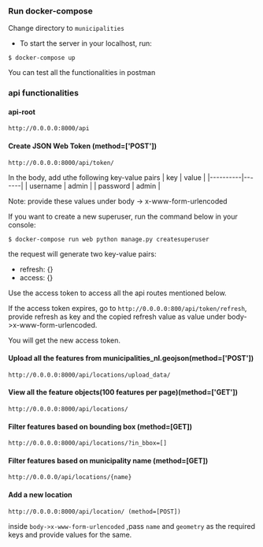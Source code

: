 ### Run docker-compose
Change directory to `municipalities`
- To start the server in your localhost, run:
```console
$ docker-compose up
```

You can test all the functionalities in postman
### api functionalities

#### api-root
```console
http://0.0.0.0:8000/api
```
#### Create JSON Web Token (method=['POST'])
`http://0.0.0.0:8000/api/token/`

In the body, add uthe following key-value pairs
| key      | value |
|----------|-------|
| username | admin |
| password | admin |

Note: provide these values under body -> x-www-form-urlencoded

If you want to create a new superuser, run the command below in your console:
```console
$ docker-compose run web python manage.py createsuperuser
```
the request will generate two key-value pairs:

- refresh: {}
- access: {}

Use the access token to access all the api routes mentioned below.

If the access token expires, go to `http://0.0.0.0:800/api/token/refresh`, provide refresh as key and the copied refresh value as 
value under body->x-www-form-urlencoded.

You will get the new access token.

#### Upload all the features from municipalities_nl.geojson(method=['POST'])
`http://0.0.0.0:8000/api/locations/upload_data/`

#### View all the feature objects(100 features per page)(method=['GET'])

`http://0.0.0.0:8000/api/locations/`

#### Filter features based on bounding box (method=[GET])

`http://0.0.0.0:8000/api/locations/?in_bbox=[]`

#### Filter features based on municipality name (method=[GET])

`http://0.0.0.0/api/locations/{name}`

#### Add a new location

`http://0.0.0.0:8000/api/location/ (method=[POST])`

inside `body->x-www-form-urlencoded`
,pass `name` and `geometry` as the required keys and provide values for the same.
